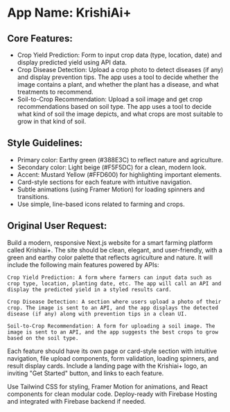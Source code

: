 # **App Name**: KrishiAi+

## Core Features:

- Crop Yield Prediction: Form to input crop data (type, location, date) and display predicted yield using API data.
- Crop Disease Detection: Upload a crop photo to detect diseases (if any) and display prevention tips. The app uses a tool to decide whether the image contains a plant, and whether the plant has a disease, and what treatments to recommend.
- Soil-to-Crop Recommendation: Upload a soil image and get crop recommendations based on soil type. The app uses a tool to decide what kind of soil the image depicts, and what crops are most suitable to grow in that kind of soil.

## Style Guidelines:

- Primary color: Earthy green (#388E3C) to reflect nature and agriculture.
- Secondary color: Light beige (#F5F5DC) for a clean, modern look.
- Accent: Mustard Yellow (#FFD600) for highlighting important elements.
- Card-style sections for each feature with intuitive navigation.
- Subtle animations (using Framer Motion) for loading spinners and transitions.
- Use simple, line-based icons related to farming and crops.

## Original User Request:
Build a modern, responsive Next.js website for a smart farming platform called Krishiai+. The site should be clean, elegant, and user-friendly, with a green and earthy color palette that reflects agriculture and nature. It will include the following main features powered by APIs:

    Crop Yield Prediction: A form where farmers can input data such as crop type, location, planting date, etc. The app will call an API and display the predicted yield in a styled results card.

    Crop Disease Detection: A section where users upload a photo of their crop. The image is sent to an API, and the app displays the detected disease (if any) along with prevention tips in a clean UI.

    Soil-to-Crop Recommendation: A form for uploading a soil image. The image is sent to an API, and the app suggests the best crops to grow based on the soil type.

Each feature should have its own page or card-style section with intuitive navigation, file upload components, form validation, loading spinners, and result display cards. Include a landing page with the Krishiai+ logo, an inviting "Get Started" button, and links to each feature.

Use Tailwind CSS for styling, Framer Motion for animations, and React components for clean modular code. Deploy-ready with Firebase Hosting and integrated with Firebase backend if needed.
  